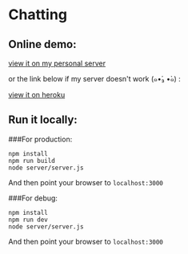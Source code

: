 # Chatting

## Online demo:

[view it on my personal server](http://hshen.pw:3000)

or the link below if my server doesn't work (๑•́₃ •̀๑) :

[view it on heroku](https://murmuring-brook-22426.herokuapp.com)


## Run it locally:

###For production:
```
npm install
npm run build
node server/server.js
```
And then point your browser to `localhost:3000`


###For debug:
```
npm install
npm run dev
node server/server.js
```
And then point your browser to `localhost:3000`



